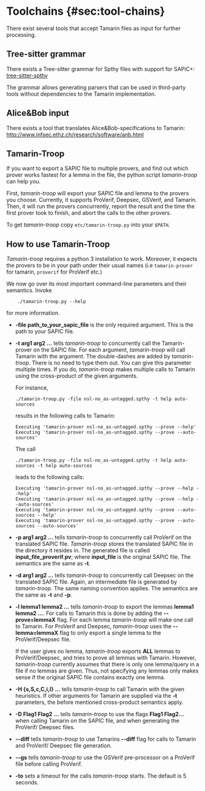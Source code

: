 
Toolchains {#sec:tool-chains}
==========

There exist several tools that accept Tamarin files as input for further processing.

Tree-sitter grammar
------------------

There exists a Tree-sitter grammar for Spthy files with support for SAPiC+:
[tree-sitter-spthy](https://github.com/tamarin-prover/tamarin-prover/tree-sitter)

The grammar allows generating parsers that can be used in third-party tools without
dependencies to the Tamarin implementation.

Alice&Bob input 
---------------

There exists a tool that translates Alice&Bob-specifications to Tamarin:
<http://www.infsec.ethz.ch/research/software/anb.html>

<!-- FIX: To be written by Sasa & Ralf -->

Tamarin-Troop
---------------
If you want to export a SAPIC file to multiple provers, and find out
which prover works fastest for a lemma in the file, the python
script *tamarin-troop* can help you.

First, *tamarin-troop* will export your SAPIC file and lemma to the provers
you choose. Currently, it supports ProVerif, Deepsec, GSVerif, and Tamarin.
Then, it will run the provers concurrently, report the result and the time
the first prover took to finish, and abort the calls to the other provers. 

To get *tamarin-troop* copy `etc/tamarin-troop.py` into your `$PATH`.

How to use Tamarin-Troop
---------------
*Tamarin-troop* requires a python 3 installation to work. Moreover, it
expects the provers to be in your path under their usual names (i.e
`tamarin-prover` for tamarin, `proverif` for ProVerif etc.)

We now go over its most important command-line parameters and their
semantics. Invoke 
```
    ./tamarin-troop.py --help
```
for more information.

  - **-file path_to_your_sapic_file** is the only required argument.
    This is the path to your SAPIC file.

  - **-t arg1 arg2 ...** tells *tamarin-troop* to concurrently call
    the Tamarin-prover on the SAPIC file. For each argument,
    *tamarin-troop* will call Tamarin with the argument.
    The double-dashes are added by *tamarin-troop*.
    There is no need to type them out.
    You can give this parameter multiple times.
    If you do, *tamarin-troop* makes multiple calls to
    Tamarin using the cross-product of the given arguments.

    For instance,
    ```
    ./tamarin-troop.py -file nsl-no_as-untagged.spthy -t help auto-sources
    ```
    results in the following calls to Tamarin:
    ```
    Executing 'tamarin-prover nsl-no_as-untagged.spthy --prove --help'
    Executing 'tamarin-prover nsl-no_as-untagged.spthy --prove --auto-sources'
    ```
    The call
    ```
    ./tamarin-troop.py -file nsl-no_as-untagged.spthy -t help auto-sources -t help auto-sources
    ```
    leads to the following calls:
    ```
    Executing 'tamarin-prover nsl-no_as-untagged.spthy --prove --help --help'
    Executing 'tamarin-prover nsl-no_as-untagged.spthy --prove --help --auto-sources'
    Executing 'tamarin-prover nsl-no_as-untagged.spthy --prove --auto-sources --help'
    Executing 'tamarin-prover nsl-no_as-untagged.spthy --prove --auto-sources --auto-sources'
    ```
      
  - **-p arg1 arg2 ...** tells *tamarin-troop* to concurrently call
    ProVerif on the translated SAPIC file. *Tamarin-troop* stores
    the translated SAPIC file in the directory it resides in. The
    generated file is called **input_file_proverif.pv**; where
    **input_file** is the original SAPIC file.
    The semantics are the same as **-t**.

  - **-d arg1 arg2 ...** tells *tamarin-troop* to concurrently call
    Deepsec on the translated SAPIC file. Again, an intermediate file
    is generated by *tamarin-troop*. The same naming convention applies.
    The semantics are the same as **-t** and **-p**.

  - **-l lemma1 lemma2 ...** tells *tamarin-troop* to export the
    lemmas **lemma1 lemma2 ...**. For calls to Tamarin this is
    done by adding the **--prove=lemmaX** flag. For each lemma
    *tamarin-troop* will make one call to Tamarin. For ProVerif
    and Deepsec, *tamarin-troop* uses the **--lemma=lemmaX**
    flag to only export a single lemma to the ProVerif/Deepsec
    file.

    If the user gives no lemma, *tamarin-troop* exports
    **ALL** lemmas to ProVerif/Deepsec, and tries
    to prove all lemmas with Tamarin. However,
    *tamarin-troop* currently assumes that there is only
    one lemma/query in a file if no lemmas are given.
    Thus, not specifying any lemmas only makes sense
    if the original SAPIC file contains exactly one
    lemma.

  - **-H {s,S,c,C,i,I} ...** tells *tamarin-troop* to call
    Tamarin with the given heuristics. If other arguments
    for Tamarin are supplied via the **-t** parameters,
    the before mentioned cross-product semantics apply.

  - **-D Flag1 Flag2 ...** tells *tamarin-troop* to use
    the flags **Flag1 Flag2...** when calling Tamarin
    on the SAPIC file, and when generating the ProVerif/
    Deepsec files.

  - **--diff** tells *tamarin-troop* to use Tamarins
    **--diff** flag for calls to Tamarin and ProVerif/
    Deepsec file generation.

  - **--gs** tells *tamarin-troop* to use the GSVerif
    pre-processor on a ProVerif file before calling
    ProVerif.

  - **-to** sets a timeout for the calls *tamarin-troop*
    starts. The default is 5 seconds. 
